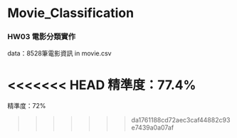 # Movie_Classification

### HW03 電影分類實作
data：8528筆電影資訊 in movie.csv

<<<<<<< HEAD
精準度：77.4%
=======
精準度：72%
>>>>>>> da1761188cd72aec3caf44882c93e7439a0a07af
